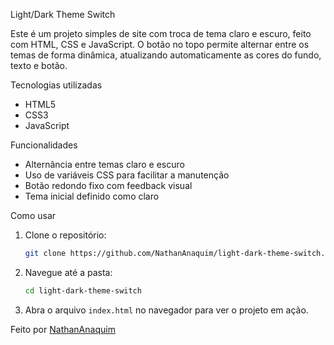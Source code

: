 Light/Dark Theme Switch 

Este é um projeto simples de site com troca de tema claro e escuro, feito com HTML, CSS e JavaScript. O botão no topo permite alternar entre os temas de forma dinâmica, atualizando automaticamente as cores do fundo, texto e botão.

Tecnologias utilizadas

- HTML5
- CSS3 
- JavaScript 

Funcionalidades

- Alternância entre temas claro e escuro
- Uso de variáveis CSS para facilitar a manutenção
- Botão redondo fixo com feedback visual
- Tema inicial definido como claro

Como usar

1. Clone o repositório:
   ```bash
   git clone https://github.com/NathanAnaquim/light-dark-theme-switch.git
   ```

2. Navegue até a pasta:
   ```bash
   cd light-dark-theme-switch
   ```

3. Abra o arquivo `index.html` no navegador para ver o projeto em ação.


Feito por [NathanAnaquim](https://github.com/NathanAnaquim)
